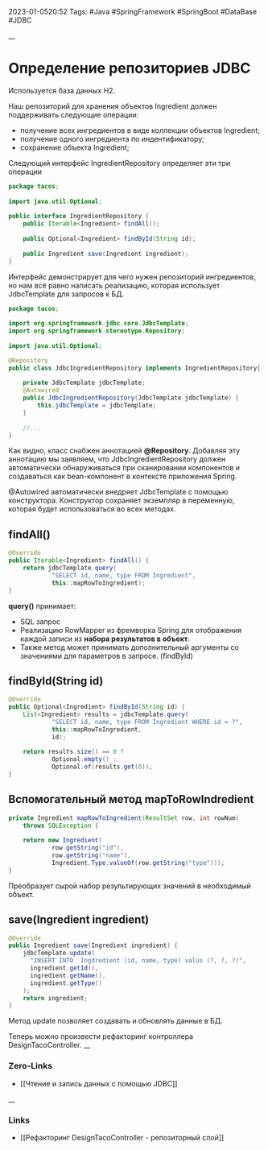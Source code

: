 2023-01-0520:52
Tags: #Java #SpringFramework #SpringBoot #DataBase #JDBC 

__
# Определение репозиториев JDBC

Используется база данных H2.

Наш репозиторий для хранения объектов Ingredient должен поддерживать следующие операции:
- получение всех ингредиентов в виде коллекции объектов Ingredient;
- получение одного ингредиента по индентификатору;
- сохранение объекта Ingredient;

Следующий интерфейс IngredientRepository определяет эти три операции
```java
package tacos;  
  
import java.util.Optional;  
  
public interface IngredientRepository {  
    public Iterable<Ingredient> findAll();  
  
    public Optional<Ingredient> findById(String id);  
  
    public Ingredient save(Ingredient ingredient);  
}
```

Интерфейс демонстрирует для чего нужен репозиторий ингредиентов, но нам всё равно написать реализацию, которая использует JdbcTemplate для запросов к БД.

```java
package tacos;  
  
import org.springframework.jdbc.core.JdbcTemplate;  
import org.springframework.stereotype.Repository;  
  
import java.util.Optional;

@Repository  
public class JdbcIngredientRepository implements IngredientRepository{  
	
    private JdbcTemplate jdbcTemplate;  
	@Autowired
    public JdbcIngredientRepository(JdbcTemplate jdbcTemplate) {  
        this.jdbcTemplate = jdbcTemplate;  
    }  
  
    //...
}
```

Как видно, класс снабжен аннотацией **@Repository**. Добавляя эту аннотацию мы заявляем, что JdbcIngredientRepository должен автоматически обнаруживаться при сканировании компонентов и создаваться как bean-компонент в контексте приложения Spring. 

@Autowired автоматически внедряет JdbcTemplate с помощью конструктора. Конструктор сохраняет экземпляр в переменную, которая будет использоваться во всех методах.

## findAll()
```java
@Override  
public Iterable<Ingredient> findAll() {  
    return jdbcTemplate.query(  
            "SELECT id, name, type FROM Ingredient",  
            this::mapRowToIngredient);  
}
```
**query()** принимает:
- SQL запрос
- Реализацию RowMapper из фремворка Spring для отображения каждой записи из **набора результатов в объект**.
- Также метод может принимать дополнительный аргументы со значениями для параметров в запросе. (findById)

## findById(String id)
```java
@Override  
public Optional<Ingredient> findById(String id) {  
    List<Ingredient> results = jdbcTemplate.query(  
            "SELECT id, name, type FROM Ingredient WHERE id = ?",  
            this::mapRowToIngredient,  
            id);  
      
    return results.size() == 0 ?   
            Optional.empty() :  
            Optional.of(results.get(0));  
}
```

## Вспомогательный метод mapToRowIndredient
```java
private Ingredient mapRowToIngredient(ResultSet row, int rowNum)  
    throws SQLException {  
  
    return new Ingredient(  
            row.getString("id"),  
            row.getString("name"),  
            Ingredient.Type.valueOf(row.getString("type")));  
}
```
Преобразует сырой набор результирующих значений в необходимый объект. 

## save(Ingredient ingredient)
```java
@Override  
public Ingredient save(Ingredient ingredient) {  
    jdbcTemplate.update(  
      "INSERT INTO  Ingdredient (id, name, type) valus (?, ?, ?)",  
      ingredient.getId(),  
      ingredient.getName(),  
      ingredient.getType()  
    );  
    return ingredient;  
}
```
Метод update позволяет создавать и обновлять данные в БД. 

Теперь можно произвести рефакторинг контроллера DesignTacoController.
__
### Zero-Links
- [[Чтение и запись данных с помощью JDBC]]

__
### Links
- [[Рефакторинг DesignTacoController - репозиторный слой]]

